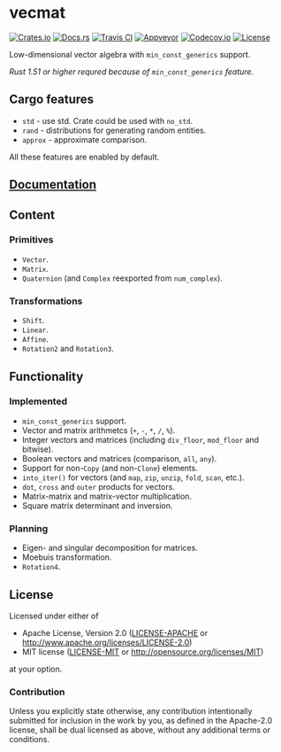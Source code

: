 # vecmat

[![Crates.io][crates_badge]][crates]
[![Docs.rs][docs_badge]][docs]
[![Travis CI][travis_badge]][travis]
[![Appveyor][appveyor_badge]][appveyor]
[![Codecov.io][codecov_badge]][codecov]
[![License][license_badge]][license]

[crates_badge]: https://img.shields.io/crates/v/vecmat.svg
[docs_badge]: https://docs.rs/vecmat/badge.svg
[travis_badge]: https://api.travis-ci.org/agerasev/vecmat-rs.svg?branch=master
[appveyor_badge]: https://ci.appveyor.com/api/projects/status/e43qp5a1alb9ilcp/branch/master?svg=true
[codecov_badge]: https://codecov.io/gh/agerasev/vecmat-rs/graphs/badge.svg
[license_badge]: https://img.shields.io/crates/l/vecmat.svg

[crates]: https://crates.io/crates/vecmat
[docs]: https://docs.rs/vecmat
[travis]: https://travis-ci.org/agerasev/vecmat-rs
[appveyor]: https://ci.appveyor.com/project/agerasev/vecmat-rs
[codecov]: https://codecov.io/gh/agerasev/vecmat-rs
[license]: #license

Low-dimensional vector algebra with `min_const_generics` support.

*Rust 1.51 or higher requred because of `min_const_generics` feature.*

## Cargo features

+ `std` - use std. Crate could be used with `no_std`.
+ `rand` - distributions for generating random entities.
+ `approx` - approximate comparison.

All these features are enabled by default.

## [Documentation](https://docs.rs/vecmat)

## Content

### Primitives

+ `Vector`.
+ `Matrix`.
+ `Quaternion` (and `Complex` reexported from `num_complex`).

### Transformations

+ `Shift`.
+ `Linear`.
+ `Affine`.
+ `Rotation2` and `Rotation3`.

## Functionality

### Implemented

+ `min_const_generics` support.
+ Vector and matrix arithmetcs (`+`, `-`, `*`, `/`, `%`).
+ Integer vectors and matrices (including `div_floor`, `mod_floor` and bitwise).
+ Boolean vectors and matrices (comparison, `all`, `any`).
+ Support for non-`Copy` (and non-`Clone`) elements.
+ `into_iter()` for vectors (and `map`, `zip`, `unzip`, `fold`, `scan`, etc.).
+ `dot`, `cross` and `outer` products for vectors.
+ Matrix-matrix and matrix-vector multiplication.
+ Square matrix determinant and inversion.

### Planning

+ Eigen- and singular decomposition for matrices.
+ Moebuis transformation.
+ `Rotation4`.

## License

Licensed under either of

 * Apache License, Version 2.0 ([LICENSE-APACHE](LICENSE-APACHE) or http://www.apache.org/licenses/LICENSE-2.0)
 * MIT license ([LICENSE-MIT](LICENSE-MIT) or http://opensource.org/licenses/MIT)

at your option.

### Contribution

Unless you explicitly state otherwise, any contribution intentionally submitted
for inclusion in the work by you, as defined in the Apache-2.0 license, shall be dual licensed as above, without any
additional terms or conditions.
